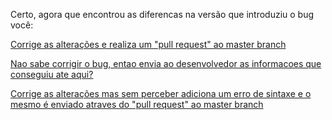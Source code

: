 Certo, agora que encontrou as diferencas na versão que introduziu o bug você:

[Corrige as alterações e realiza um "pull request" ao master branch](pull/pull.md)

[Nao sabe corrigir o bug, entao envia ao desenvolvedor as informacoes que conseguiu ate aqui?](../../../../revisa/revisar.md)

[Corrige as alterações mas sem perceber adiciona um erro de sintaxe e o mesmo é enviado atraves do "pull request" ao master branch](pull/pullsintaxe.md)